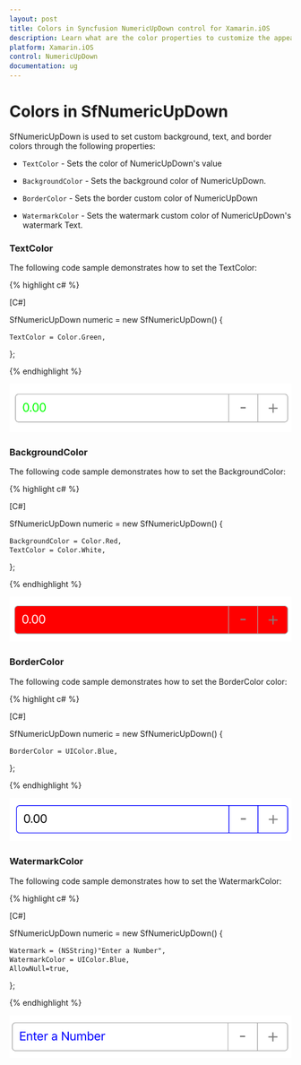 ```yaml
---
layout: post
title: Colors in Syncfusion NumericUpDown control for Xamarin.iOS
description: Learn what are the color properties to customize the appearence of NumericUpDown in Xamarin.iOS platform.
platform: Xamarin.iOS
control: NumericUpDown
documentation: ug
---
```

# Colors in SfNumericUpDown

SfNumericUpDown is used to set custom background, text, and border colors through the following properties:

* `TextColor` - Sets the color of NumericUpDown's value

* `BackgroundColor` - Sets the background color of NumericUpDown.

* `BorderColor` - Sets the border custom color of NumericUpDown

* `WatermarkColor` - Sets the watermark custom color of NumericUpDown's watermark Text.

### TextColor

The following code sample demonstrates how to set the TextColor:

{% highlight c# %}

[C#]

SfNumericUpDown numeric = new SfNumericUpDown()
{
	
	TextColor = Color.Green,
};

{% endhighlight %}

![Display the NumericUpDown value with a color](images/textcolor.png)

### BackgroundColor

The following code sample demonstrates how to set the BackgroundColor:

{% highlight c# %}

[C#]

SfNumericUpDown numeric = new SfNumericUpDown()
{
	
	BackgroundColor = Color.Red,
	TextColor = Color.White,
};

{% endhighlight %}

![Display the NumericUpDown with BackgroundColor](images/backgroundcolor.png)

### BorderColor

The following code sample demonstrates how to set the BorderColor color:

{% highlight c# %}

[C#]

SfNumericUpDown numeric = new SfNumericUpDown()
{
	
	BorderColor = UIColor.Blue,
};

{% endhighlight %}

![Display the NumericUpDown with BorderColor](images/bordercolor.png)

### WatermarkColor

The following code sample demonstrates how to set the WatermarkColor:

{% highlight c# %}

[C#]

SfNumericUpDown numeric = new SfNumericUpDown()
{
	
	Watermark = (NSString)"Enter a Number",
	WatermarkColor = UIColor.Blue,
	AllowNull=true,
};

{% endhighlight %}

![Display the NumericUpDown watermark text with a color](images/watermarkcolor.png)
